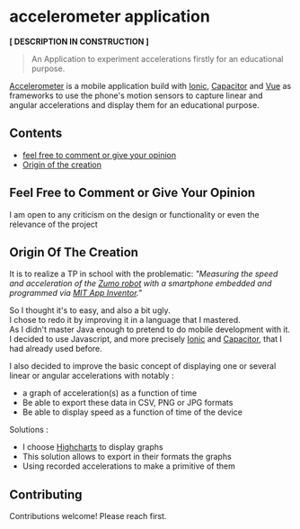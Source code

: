 # accelerometer application


**[ DESCRIPTION IN CONSTRUCTION ]**
> An Application to experiment accelerations firstly for an educational purpose.

[Accelerometer](https://github.com/Raserber/accelerometer-application) is a mobile application build with [Ionic](https://ionicframework.com/), [Capacitor](https://capacitorjs.com/)
and [Vue](https://vuejs.org) as frameworks to use the phone's motion sensors to capture linear and angular accelerations and display them for an educational purpose.

## Contents

- [feel free to comment or give your opinion](#feel-free-to-comment-or-give-your-opinion)
- [Origin of the creation](#origin-of-the-creation)


## Feel Free to Comment or Give Your Opinion

I am open to any criticism on the design or functionality or even the relevance of the project


## Origin Of The Creation

It is to realize a TP in school with the problematic: *"Measuring the speed and acceleration of the
[Zumo robot](https://cdn.discordapp.com/attachments/972230493871427735/972230636964315216/unknown.png)
with a smartphone embedded and programmed via [MIT App Inventor](https://appinventor.mit.edu/)."*

So I thought it's to easy, and also a bit ugly.  
I chose to redo it by improving it in a language that I mastered.  
As I didn't master Java enough to pretend to do mobile development with it.  
I decided to use Javascript,
and more precisely [Ionic](https://ionicframework.com/) and [Capacitor](https://capacitorjs.com/), that I had already used before.


I also decided to improve the basic concept of displaying one
or several linear or angular accelerations with notably :

- a graph of acceleration(s) as a function of time
- Be able to export these data in CSV, PNG or JPG formats
- Be able to display speed as a function of time of the device

Solutions :

- I choose [Highcharts](https://www.highcharts.com/) to display graphs
- This solution allows to export in their formats the graphs
- Using recorded accelerations to make a primitive of them


## Contributing

Contributions welcome! Please reach first.
